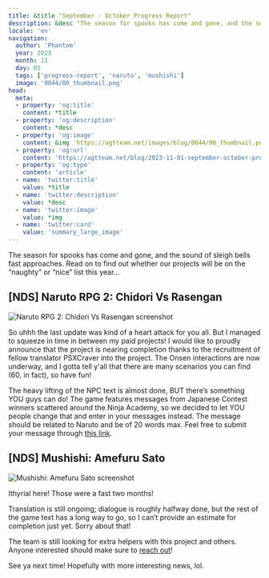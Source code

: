 ```yaml
---
title: &title "September - October Progress Report"
description: &desc "The season for spooks has come and gone, and the sound of sleigh bells fast approaches. Read on to find out whether our projects will be on the “naughty” or “nice” list this year…"
locale: 'en'
navigation:
  author: 'Phantom'
  year: 2023
  month: 11
  day: 01
  tags: ['progress-report', 'naruto', 'mushishi']
  image: '0044/00_thumbnail.png'
head:
  meta:
  - property: 'og:title'
    content: *title
  - property: 'og:description'
    content: *desc
  - property: 'og:image'
    content: &img 'https://agtteam.net/images/blog/0044/00_thumbnail.png'
  - property: 'og:url'
    content: 'https://agtteam.net/blog/2023-11-01-september-october-progress-report'
  - property: 'og:type'
    content: 'article'
  - name: 'twitter:title'
    value: *title
  - name: 'twitter:description'
    value: *desc
  - name: 'twitter:image'
    value: *img
  - name: 'twitter:card'
    value: 'summary_large_image'
---
```


The season for spooks has come and gone, and the sound of sleigh bells fast approaches. Read on to find out whether our projects will be on the “naughty” or “nice” list this year…

## \[NDS\] Naruto RPG 2: Chidori Vs Rasengan

![Naruto RPG 2: Chidori Vs Rasengan screenshot](/images/blog/0044/732803256809619456_0.png)

So uhhh the last update was kind of a heart attack for you all. But I managed to squeeze in time in between my paid projects! I would like to proudly announce that the project is nearing completion thanks to the recruitment of fellow translator PSXCraver into the project. The Onsen interactions are now underway, and I gotta tell y'all that there are many scenarios you can find (60, in fact), so have fun!

The heavy lifting of the NPC text is almost done, BUT there’s something YOU guys can do! The game features messages from Japanese Contest winners scattered around the Ninja Academy, so we decided to let YOU people change that and enter in your messages instead. The message should be related to Naruto and be of 20 words max. Feel free to submit your message through [this link](https://forms.gle/1iSWicweQH2BtZCXA).


## \[NDS\] Mushishi: Amefuru Sato

![Mushishi: Amefuru Sato screenshot](/images/blog/0044/732803256809619456_1.png)

Ithyrial here! Those were a fast two months!

Translation is still ongoing; dialogue is roughly halfway done, but the rest of the game text has a long way to go, so I can’t provide an estimate for completion just yet. Sorry about that!

The team is still looking for extra helpers with this project and others. Anyone interested should make sure to [reach out](https://discord.com/invite/UUF7Zbm)!

See ya next time! Hopefully with more interesting news, lol.
